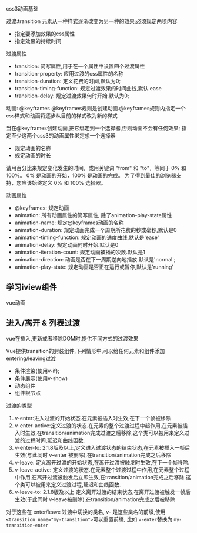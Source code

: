 css3动画基础

过渡:transition
元素从一种样式逐渐改变为另一种的效果;必须规定两项内容
- 指定要添加效果的css属性
- 指定效果的持续时间

过渡属性
- transition: 简写属性,用于在一个属性中设置四个过渡属性
- transition-property: 应用过渡的css属性的名称
- transition-duration: 定义花费的时间,默认为0;
- transition-timing-function: 规定过渡效果的时间曲线,默认 ease
- transition-delay: 规定过渡效果何时开始.默认为0;

动画: @keyframes
@keyframes规则是创建动画.@keyframes规则内指定一个css样式和动画将逐步从目前的样式改为新的样式

当在@keyframes创建动画,把它绑定到一个选择器,否则动画不会有任何效果;
指定至少这两个css3的动画属性绑定想一个选择器
- 规定动画的名称
- 规定动画的时长

请用百分比来规定变化发生的时间，或用关键词 "from" 和 "to"，等同于 0% 和 100%。
0% 是动画的开始，100% 是动画的完成。
为了得到最佳的浏览器支持，您应该始终定义 0% 和 100% 选择器。

动画属性
- @keyframes: 规定动画
- animation: 所有动画属性的简写属性, 除了animation-play-state属性
- animation-name: 规定@keyframes动画的名称
- animation-duration: 规定动画完成一个周期所花费的秒或毫秒,默认是0
- animation-timing-function: 规定动画的速度曲线,默认是'ease'
- animation-delay: 规定动画何时开始.默认是0
- animation-iteration-count: 规定动画被播的次数.默认是1
- animation-direction: 动画是否在下一周期逆向地播放.默认是'normal';
- animation-play-state: 规定动画是否正在运行或暂停,默认是'running'

## 学习iview组件

vue动画

## 进入/离开 & 列表过渡

vue在插入,更新或者移除DOM时,提供不同方式的过渡效果

Vue提供transition的封装组件,下列情形中,可以给任何元素和组件添加entering/leaving过渡
- 条件渲染(使用v-if);
- 条件展示(使用v-show)
- 动态组件
- 组件根节点

过渡的类型

1. v-enter:进入过渡的开始状态.在元素被插入时生效,在下一个帧被移除
2. v-enter-active:定义过渡的状态.在元素的整个过渡过程中起作用,在元素被插入时生效,在transition/animation完成过渡之后移除,这个类可以被用来定义过渡的过程时间,延迟和曲线函数.
3. v-enter-to: 2.1.8版及以上,定义进入过渡状态的结束状态,在元素被插入一帧后生效(与此同时 v-enter 被删除),在transition/animation完成之后移除
4. v-leave: 定义离开过渡的开始状态,在离开过渡被触发时生效,在下一个帧移除.
5. v-leave-active: 定义过渡的状态.在元素整个过渡过程中作用,在元素整个过程中作用,在离开过渡被触发后立即生效,在transition/animation完成之后移除.这个类可以被用来定义过渡过程,延迟和曲线函数.
6. v-leave-to: 2.1.8版及以上 定义离开过渡的结束状态,在离开过渡被触发一帧后生效(于此同时 v-leave被删除),在transition/animation完成之后被移除


对于这些在 enter/leave 过渡中切换的类名, v- 是这些类名的前缀,使用 `<transition name="my-transition">`可以重置前缀, 比如 `v-enter`替换为 `my-transition-enter`